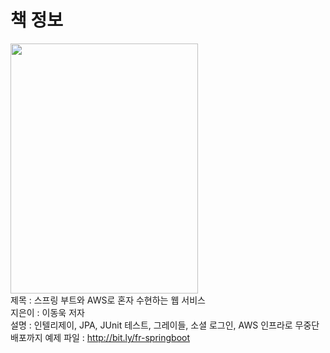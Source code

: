 # 책 정보
<img src="https://github.com/nebula032/Spring_Quick_Start/assets/85532437/bea66b1c-c2a7-4eb1-9b72-76481419cae7" width="300" height="400" /><br>
제목 : 스프링 부트와 AWS로 혼자 수현하는 웹 서비스<br>
지은이 : 이동욱 저자<br>
설명 : 인텔리제이, JPA, JUnit 테스트, 그레이들, 소셜 로그인, AWS 인프라로 무중단 배포까지
예제 파일 : http://bit.ly/fr-springboot
